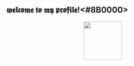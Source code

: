 ## 𝖜𝖊𝖑𝖈𝖔𝖒𝖊 𝖙𝖔 𝖒𝖞 𝖕𝖗𝖔𝖋𝖎𝖑𝖊!<#8B0000>

<div id="header" align="center">
  <img src="https://media.giphy.com/media/M9gbBd9nbDrOTu1Mqx/giphy.gif" width="100"/>
</div>
